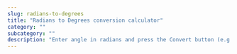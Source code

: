 ```yaml
---
slug: radians-to-degrees
title: "Radians to Degrees conversion calculator"
category: ""
subcategory: ""
description: "Enter angle in radians and press the Convert button (e.g:0.5, π/2, 3π/2):"
---
```


